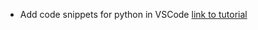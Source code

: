 * Add code snippets for python in VSCode [link to tutorial](https://code.visualstudio.com/docs/editor/userdefinedsnippets)
